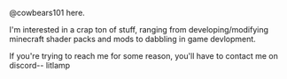 @cowbears101 here.

I'm interested in a crap ton of stuff, ranging from developing/modifying minecraft shader packs 
and mods to dabbling in game devlopment.

If you're trying to reach me for some reason, you'll have to contact me on discord-- litlamp
